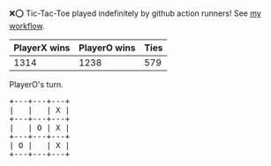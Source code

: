 :x::o: Tic-Tac-Toe played indefinitely by github action runners! See [my workflow](.github/workflows/play.yaml).

|PlayerX wins|PlayerO wins|Ties|
|-|-|-|
|1314|1238|579|

PlayerO's turn.

<pre>
+---+---+---+
|   |   | X |
+---+---+---+
|   | O | X |
+---+---+---+
| O |   | X |
+---+---+---+
</pre>